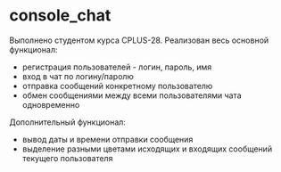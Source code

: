 # console_chat
Выполнено студентом курса CPLUS-28.
Реализован весь основной функционал:
- регистрация пользователей - логин, пароль, имя
- вход в чат по логину/паролю
- отправка сообщений конкретному пользователю
- обмен сообщениями между всеми пользователями чата одновременно

Дополнительный функционал:
- вывод даты и времени отправки сообщения
- выделение разными цветами исходящих и входящих сообщений текущего пользователя
